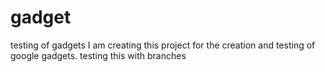 # gadget
testing of gadgets
I am creating this project for the creation and testing of google gadgets.
testing this with branches